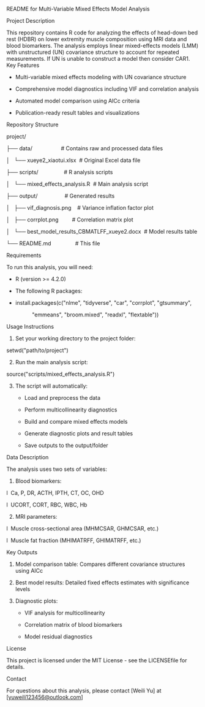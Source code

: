 README for Multi-Variable Mixed Effects Model Analysis

&#x20;

Project Description

This repository contains R code for analyzing the effects of head-down bed rest (HDBR) on lower extremity muscle composition using MRI data and blood biomarkers. The analysis employs linear mixed-effects models (LMM) with unstructured (UN) covariance structure to account for repeated measurements. If UN is unable to construct a model then consider CAR1. Key Features

* Multi-variable mixed effects modeling with UN covariance structure

* Comprehensive model diagnostics including VIF and correlation analysis

* Automated model comparison using AICc criteria

* Publication-ready result tables and visualizations

Repository Structure

project/

├── data/                   # Contains raw and processed data files

│   └── xueye2_xiaotui.xlsx  # Original Excel data file

├── scripts/                 # R analysis scripts

│   └── mixed_effects_analysis.R  # Main analysis script

├── output/                  # Generated results

│   ├── vif_diagnosis.png    # Variance inflation factor plot

│   ├── corrplot.png         # Correlation matrix plot

│   └── best_model_results_CBMATLFF_xueye2.docx  # Model results table

└── README.md                # This file

Requirements

To run this analysis, you will need:

* R (version >= 4.2.0)

* The following R packages:

* install.packages(c("nlme", "tidyverse", "car", "corrplot", "gtsummary",

                 "emmeans", "broom.mixed", "readxl", "flextable"))

Usage Instructions

1. Set your working directory to the project folder:

setwd("path/to/project")

2. Run the main analysis script:

source("scripts/mixed_effects_analysis.R")

3. The script will automatically:

   * Load and preprocess the data

   * Perform multicollinearity diagnostics

   * Build and compare mixed effects models

   * Generate diagnostic plots and result tables

   * Save outputs to the output/folder

Data Description

The analysis uses two sets of variables:

1. ​​Blood biomarkers​​:

l  Ca, P, DR, ACTH, IPTH, CT, OC, OHD

l  UCORT, CORT, RBC, WBC, Hb

2. ​​MRI parameters​​:

l  Muscle cross-sectional area (MHMCSAR, GHMCSAR, etc.)

l  Muscle fat fraction (MHIMATRFF, GHIMATRFF, etc.)

Key Outputs

1. ​​Model comparison table​​: Compares different covariance structures using AICc

2. ​​Best model results​​: Detailed fixed effects estimates with significance levels

3. ​​Diagnostic plots​​:

   * VIF analysis for multicollinearity

   * Correlation matrix of blood biomarkers

   * Model residual diagnostics

License

This project is licensed under the MIT License - see the LICENSEfile for details.

Contact

For questions about this analysis, please contact [Weili Yu] at [yuweili123456@outlook.com]
